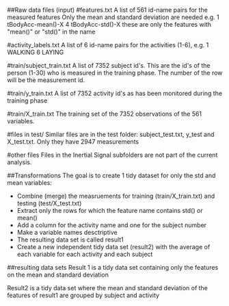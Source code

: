 ##Raw data files (input)
#features.txt
A list of 561 id-name pairs for the measured features
Only the mean and standard deviation are needed e.g. 
1 tBodyAcc-mean()-X
4 tBodyAcc-std()-X
these are only the features with "mean()" or "std()" in the name

#activity_labels.txt
A list of 6 id-name pairs for the activities (1-6), e.g.
1 WALKING
6 LAYING

#train/subject_train.txt
A list of 7352 subject id's. This are the id's of the person (1-30) who is measured in the training phase. The number of the row will be the measurement id.

#train/y_train.txt
A list of 7352 activity id's as has been monitored during the training phase

#train/X_train.txt
The training set of the 7352 observations of the 561 variables.

#files in test/
Similar files are in the test folder: subject_test.txt, y_test and X_test.txt. Only they have 2947 measurements

#other files
Files in the Inertial Signal subfolders are not part of the current analysis.

##Transformations
The goal is to create 1 tidy dataset for only the std and mean variables:
+ Combine (merge) the measruements for training (train/X_train.txt) and testing (test/X_test.txt)
+ Extract only the rows for which the feature name contains std() or mean()
+ Add a column for the activity name and one for the subject number
+ Make a variable names desctriptive
+ The resulting data set is called result1
+ Create a new independent tidy data set (result2) with the average of each variable for each activity and each subject

##resulting data sets
Result 1 is a tidy data set containing only the features on the mean and standard deviation

Result2 is a tidy data set where the mean and standard deviation of the features of result1 are grouped by subject and activity 

